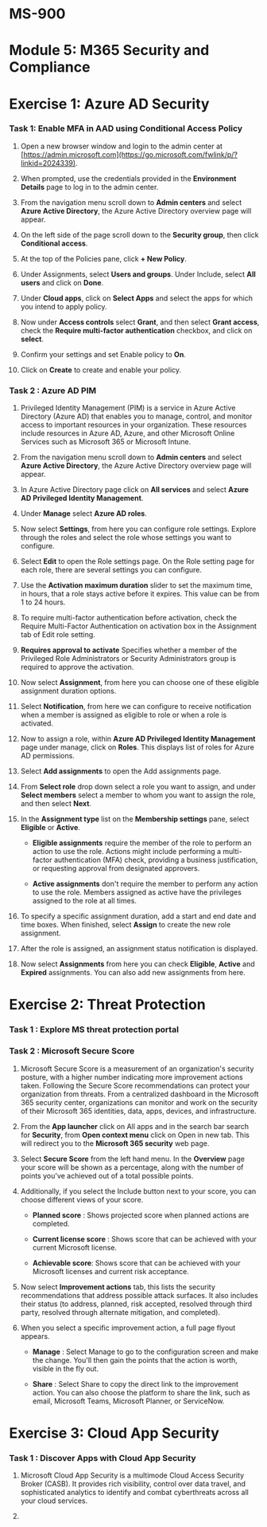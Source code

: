 # MS-900

# Module 5: M365 Security and Compliance 

# Exercise 1: Azure AD Security 

### Task 1: Enable MFA in AAD using Conditional Access Policy 

1. Open a new browser window and login to the admin center at [https://admin.microsoft.com](https://go.microsoft.com/fwlink/p/?linkid=2024339).

1. When prompted, use the credentials provided in the **Environment Details** page to log in to the admin center.

1. From  the navigation menu scroll down to  **Admin centers** and select **Azure Active Directory**, the Azure Active Directory overview page will appear.

1. On the left side of the page scroll down to the **Security group**, then click **Conditional access**.

1. At the top of the Policies pane, click **+ New Policy**. 

1. Under Assignments, select **Users and groups**. Under Include, select **All users** and click on **Done**.

1. Under **Cloud apps**, click on **Select Apps** and select the apps for which you intend to apply policy.

1. Now under **Access controls** select **Grant**, and then select **Grant access**, check the **Require multi-factor authentication** checkbox, and click on **select**.

1. Confirm your settings and set Enable policy to **On**.

1. Click on **Create** to create and enable your policy.

### Task 2 : Azure AD PIM                                                                                                                                                                               
1. Privileged Identity Management (PIM) is a service in Azure Active Directory (Azure AD) that enables you to manage, control, and monitor access to important resources in your organization. These resources include resources in Azure AD, Azure, and other Microsoft Online Services such as Microsoft 365 or Microsoft Intune.

1. From  the navigation menu scroll down to  **Admin centers** and select **Azure Active Directory**, the Azure Active Directory overview page will appear.

1. In Azure Active Directory page click on **All services**  and select **Azure AD Privileged Identity Management**.

1. Under **Manage** select **Azure AD roles**. 

1. Now select **Settings**, from here you can configure role settings. Explore through the roles and select the role whose settings you want to configure.

1. Select **Edit** to open the Role settings page. On the Role setting page for each role, there are several settings you can configure.

1. Use the **Activation maximum duration** slider to set the maximum time, in hours, that a role stays active before it expires. This value can be from 1 to 24 hours.

1. To require multi-factor authentication before activation, check the Require Multi-Factor Authentication on activation box in the Assignment tab of Edit role setting.

1. **Requires approval to activate** Specifies whether a member of the Privileged Role Administrators or Security Administrators group is required to approve the activation.

1. Now select **Assignment**, from here you can choose one of these eligible assignment duration options.

1. Select **Notification**, from here we can configure to receive notification when a member is assigned as eligible to role or when a role is activated.

1. Now to assign a role, within **Azure AD Privileged Identity Management** page under manage, click on **Roles**. This displays list of roles for Azure AD permissions.

1. Select **Add assignments** to open the Add assignments page.

1. From **Select role** drop down select a role you want to assign, and under **Select  members** select a member to whom you want to assign   the role, and then select **Next**.

1. In the **Assignment type** list on the **Membership settings** pane, select **Eligible** or **Active**.

     -  **Eligible assignments** require the member of the role to perform an action to use the role. Actions might include performing a multi-factor authentication (MFA) check, providing a business justification, or requesting approval from designated approvers.

     -  **Active assignments** don't require the member to perform any action to use the role. Members assigned as active have the privileges assigned to the role at all times.

1. To specify a specific assignment duration, add a start and end date and time boxes. When finished, select **Assign** to create the new role assignment.

1. After the role is assigned, an assignment status notification is displayed.

1. Now select **Assignments** from here you can check **Eligible**, **Active** and **Expired** assignments. You can also add new assignments from here.

# Exercise 2: Threat Protection 

### Task 1 : Explore MS threat protection portal 

### Task 2 : Microsoft Secure Score 

1. Microsoft Secure Score is a measurement of an organization's security posture, with a higher number indicating more improvement actions taken. Following the Secure Score recommendations can protect your organization from threats. From a centralized dashboard in the Microsoft 365 security center, organizations can monitor and work on the security of their Microsoft 365 identities, data, apps, devices, and infrastructure.

1. From the **App launcher** click on All apps and in the search bar search for **Security**, from **Open context menu** click on Open in new tab. This will redirect you to the **Microsoft 365 security** web page.

1. Select **Secure Score** from the left hand menu. In the **Overview** page your score will be shown as a percentage, along with the number of points you've achieved out of a total possible points.

1. Additionally, if you select the Include button next to your score, you can choose different views of your score.

    - **Planned score** : Shows projected score when planned actions are completed.
    
    - **Current license score** : Shows score that can be achieved with your current Microsoft license.
    
    - **Achievable score**: Shows score that can be achieved with your Microsoft licenses and current risk acceptance.
    
1. Now select **Improvement actions** tab, this lists the security recommendations that address possible attack surfaces. It also includes their status (to address, planned, risk accepted, resolved through third party, resolved through alternate mitigation, and completed).

1. When you select a specific improvement action, a full page flyout appears.

   - **Manage** : Select Manage to go to the configuration screen and make the change. You'll then gain the points that the action is worth, visible in the fly out.
   
   - **Share** : Select Share to copy the direct link to the improvement action. You can also choose the platform to share the link, such as email, Microsoft Teams, Microsoft Planner, or ServiceNow. 

# Exercise 3: Cloud App Security 

### Task 1 : Discover Apps with Cloud App Security  

1. Microsoft Cloud App Security is a multimode Cloud Access Security Broker (CASB). It provides rich visibility, control over data travel, and sophisticated analytics to identify and combat cyberthreats across all your cloud services.

1. 
